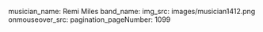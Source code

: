 musician_name: Remi Miles
band_name: 
img_src: images/musician1412.png
onmouseover_src: 
pagination_pageNumber: 1099